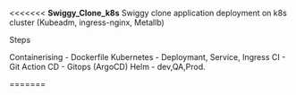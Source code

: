 <<<<<<< **Swiggy_Clone_k8s**
Swiggy clone application deployment on k8s cluster (Kubeadm, ingress-nginx, Metallb)

Steps

Containerising - Dockerfile 
Kubernetes - Deploymant, Service, Ingress
CI - Git Action
CD - Gitops (ArgoCD)
Helm - dev,QA,Prod.









=======
>>>>>>>
